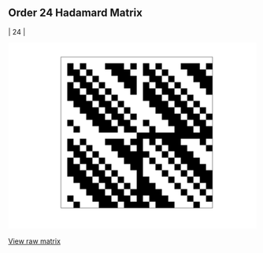 ## Order 24 Hadamard Matrix

| 24 |

<img src="24.png" class="img-responsive" alt=""> 

[View raw matrix](order24.txt)
